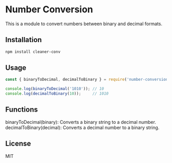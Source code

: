 # Number Conversion

This is a module to convert numbers between binary and decimal formats.

## Installation

```sh
npm install cleaner-conv
```
## Usage

``` js
const { binaryToDecimal, decimalToBinary } = require('number-conversion');

console.log(binaryToDecimal('1010')); // 10
console.log(decimalToBinary(10));     // 1010
```

## Functions

binaryToDecimal(binary): Converts a binary string to a decimal number.
decimalToBinary(decimal): Converts a decimal number to a binary string.


## License
MIT